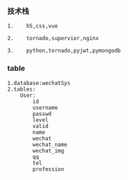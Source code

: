 ### 技术栈
    1.    h5,css,vue

    2.    tornado,supervior,nginx

    3.    python,tornado,pyjwt,pymongodb

### table
    1.database:wechatSys
    2.tables:
        User:
            id
            username
            passwd
            level
            valid
            name
            wechat
            wechat_name
            wechat_img
            qq
            tel
            profession







